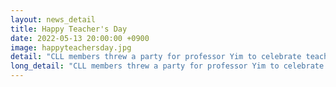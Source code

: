 ```yaml
---
layout: news_detail
title: Happy Teacher's Day
date: 2022-05-13 20:00:00 +0900
image: happyteachersday.jpg
detail: "CLL members threw a party for professor Yim to celebrate teacher's day, Thank you Dr. Yim!"
long_detail: "CLL members threw a party for professor Yim to celebrate teacher's day, Thank you Dr. Yim!"
---
```


